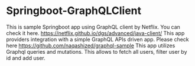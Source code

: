# Springboot-GraphQLClient
This is sample Springboot app using GraphQL client by Netflix. You can check it here. https://netflix.github.io/dgs/advanced/java-client/
This app providers integration with a simple GraphQL APIs driven app. Please check here https://github.com/naqashized/graphql-sample
This app utilizes Graphql queries and mutations. This allows to fetch all users, filter user by id and add user.
